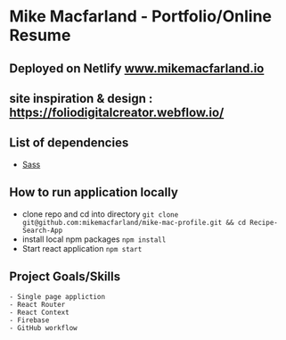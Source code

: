 # Mike Macfarland - Portfolio/Online Resume

## Deployed on Netlify www.mikemacfarland.io
## site inspiration & design : https://foliodigitalcreator.webflow.io/

## List of dependencies
* [Sass](https://sass-lang.com/)

## How to run application locally
* clone repo and cd into directory
`git clone git@github.com:mikemacfarland/mike-mac-profile.git && cd Recipe-Search-App`
* install local npm packages
`npm install`
* Start react application
`npm start`


## Project Goals/Skills
    - Single page appliction
    - React Router
    - React Context
    - Firebase
    - GitHub workflow
